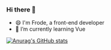 ### Hi there 👋

- 😄 I'm Frode, a front-end developer
- 🌱 I’m currently learning Vue

[![Anurag's GitHub stats](https://github-readme-stats.vercel.app/api?username=Frode-git)](https://github.com/anuraghazra/github-readme-stats)

